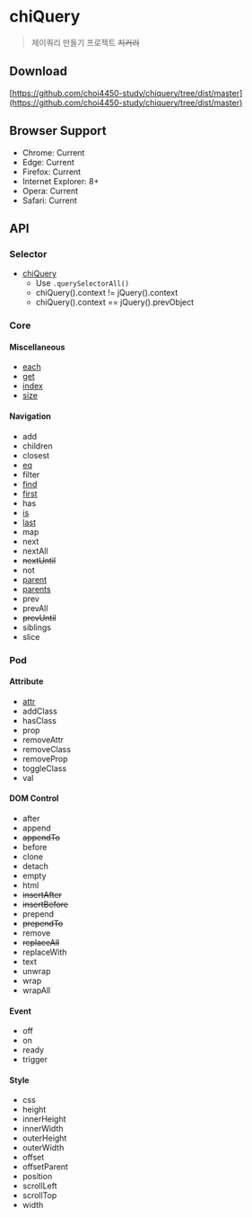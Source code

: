 # chiQuery

> 제이쿼리 만들기 프로젝트 <del>치커리</del>

## Download

[https://github.com/choi4450-study/chiquery/tree/dist/master](https://github.com/choi4450-study/chiquery/tree/dist/master)

## Browser Support

- Chrome: Current
- Edge: Current
- Firefox: Current
- Internet Explorer: 8+
- Opera: Current
- Safari: Current

## API

### Selector

- [chiQuery](https://api.jquery.com/jQuery/)
  - Use `.querySelectorAll()`
  - chiQuery().context != jQuery().context
  - chiQuery().context == jQuery().prevObject

### Core

#### Miscellaneous

- [each](https://api.jquery.com/each/)
- [get](https://api.jquery.com/get/)
- [index](https://api.jquery.com/index/)
- [size](https://api.jquery.com/size/)

#### Navigation

- add
- children
- closest
- [eq](https://api.jquery.com/eq/)
- filter
- [find](https://api.jquery.com/find/)
- [first](https://api.jquery.com/first/)
- has
- [is](https://api.jquery.com/is/)
- [last](https://api.jquery.com/last/)
- map
- next
- nextAll
- <del>nextUntil</del>
- not
- [parent](https://api.jquery.com/parent/)
- [parents](https://api.jquery.com/parents/)
- prev
- prevAll
- <del>prevUntil</del>
- siblings
- slice

### Pod

#### Attribute

- [attr](https://api.jquery.com/attr/)
- addClass
- hasClass
- prop
- removeAttr
- removeClass
- removeProp
- toggleClass
- val

#### DOM Control

- after
- append
- <del>appendTo</del>
- before
- clone
- detach
- empty
- html
- <del>insertAfter</del>
- <del>insertBefore</del>
- prepend
- <del>prependTo</del>
- remove
- <del>replaceAll</del>
- replaceWith
- text
- unwrap
- wrap
- wrapAll

#### Event

- off
- on
- ready
- trigger

#### Style

- css
- height
- innerHeight
- innerWidth
- outerHeight
- outerWidth
- offset
- offsetParent
- position
- scrollLeft
- scrollTop
- width
